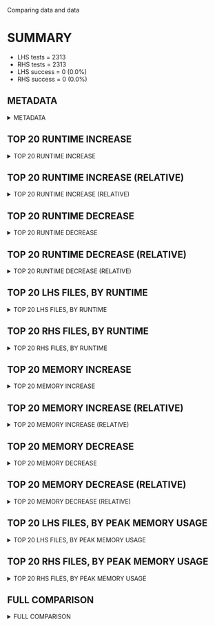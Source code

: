 Comparing data and data


# SUMMARY
- LHS tests = 2313
- RHS tests = 2313
- LHS success = 0  (0.0%)
- RHS success = 0  (0.0%)


## METADATA

<details><summary>METADATA</summary>

# LHS
<pre>
Ramon benchmark for Z3
-
Job description: 
Job tag: smt_qfnia-threads-4-cube-depthsplitting
Runner: lev-ripper
Z3 repo: ilanashapiro/z3
Z3 commit: 0fdf5bcb3f7b1a50215d74a4d5f836dfe620ccb5
Z3 branch: 
Z3 options: "-T:30 smt.threads=4 tactic.default_tactic=smt smt_parallel.share_conflicts=false smt_parallel.share_units=false smt_parallel.frugal_depth_splitting_only=true"
Z3 inputs: inputs/QF_NIA_small
Z3 commit message: Fix configuration for depth splitting in notes

</pre>
# RHS
<pre>
Ramon benchmark for Z3
-
Job description: 
Job tag: smt_qfnia-threads-4-cube-depthsplitting
Runner: lev-ripper
Z3 repo: ilanashapiro/z3
Z3 commit: 0fdf5bcb3f7b1a50215d74a4d5f836dfe620ccb5
Z3 branch: 
Z3 options: "-T:30 smt.threads=4 tactic.default_tactic=smt smt_parallel.share_conflicts=false smt_parallel.share_units=false smt_parallel.frugal_depth_splitting_only=true"
Z3 inputs: inputs/QF_NIA_small
Z3 commit message: Fix configuration for depth splitting in notes

</pre>
</details>


## TOP 20 RUNTIME INCREASE

<details><summary>TOP 20 RUNTIME INCREASE</summary>

|FILE                                                                                        |TIME_L     |TIME_R     |DIFF(s)    |DIFF(%)|
|-------------|-------------:|-------------:|--------------:|------------:|
</details>


## TOP 20 RUNTIME INCREASE (RELATIVE)

<details><summary>TOP 20 RUNTIME INCREASE (RELATIVE)</summary>

|FILE                                                                                        |TIME_L     |TIME_R     |DIFF(s)    |DIFF(%)|
|-------------|-------------:|-------------:|--------------:|------------:|
</details>


## TOP 20 RUNTIME DECREASE

<details><summary>TOP 20 RUNTIME DECREASE</summary>

|FILE                                                                                        |TIME_L     |TIME_R     |DIFF(s)    |DIFF(%)|
|-------------|-------------:|-------------:|--------------:|------------:|
</details>


## TOP 20 RUNTIME DECREASE (RELATIVE)

<details><summary>TOP 20 RUNTIME DECREASE (RELATIVE)</summary>

|FILE                                                                                        |TIME_L     |TIME_R     |DIFF(s)    |DIFF(%)|
|-------------|-------------:|-------------:|--------------:|------------:|
</details>


## TOP 20 LHS FILES, BY RUNTIME

<details><summary>TOP 20 LHS FILES, BY RUNTIME</summary>

|FILE                                                                                       |TIME     |MEM        |
|------------|----------:|---------:|
|From_AProVE_2014__juHashMapCreatePut.jar-obl-10__p5427_safety_0.smt2                       |   0.031s |1560.0KiB|
|aproveSMT3039391242675517681.smt2                                                          |   0.031s |1560.0KiB|
|term-XoKPE3.smt2                                                                           |   0.029s |1560.0KiB|
|From_AProVE_2014__LoopingNonterm.jar-obl-8__p10312_terminationG_0.smt2                     |   0.029s |1560.0KiB|
|1484.smt2                                                                                  |   0.029s |1560.0KiB|
|From_T2__fun1b.t2__p685_terminationG_0.smt2                                                |   0.029s |1560.0KiB|
|From_AProVE_2014__juLinkedListCreateAddAllAt.jar-obl-17__p7826_safety_0.smt2               |   0.028s |1560.0KiB|
|From_T2__apchild-accepted-fail.t2__p15947_terminationG_0.smt2                              |   0.028s |1788.0KiB|
|From_AProVE_2014__cousot_rec.jar-obl-8__p28383_terminationG_0.smt2                         |   0.028s |1560.0KiB|
|aproveSMT4005477226838207398.smt2                                                          |   0.028s |1560.0KiB|
|From_AProVE_2014__Velroyen08-whileBreak.jar-obl-8__p14672_terminationG_0.smt2              |   0.028s |1560.0KiB|
|From_AProVE_2014__juHashMapCreate.jar-obl-10__p4576_safety_0.smt2                          |   0.027s |1564.0KiB|
|1607.smt2                                                                                  |   0.027s |1560.0KiB|
|424.smt2                                                                                   |   0.027s |1788.0KiB|
|From_T2__s1-striped.t2__p14171_safety_0.smt2                                               |   0.027s |1560.0KiB|
|aproveSMT2080970443407093756.smt2                                                          |   0.027s |1560.0KiB|
|From_T2__n-21.t2_fixed__p3838_terminationG_0.smt2                                          |   0.027s |1560.0KiB|
|aproveSMT2477805317391230600.smt2                                                          |   0.026s |1560.0KiB|
|term-fu8ErM.smt2                                                                           |   0.026s |1560.0KiB|
|From_AProVE_2014__juLinkedListCreateAddAllAt.jar-obl-17__p7706_safety_0.smt2               |   0.026s |1560.0KiB|
</details>


## TOP 20 RHS FILES, BY RUNTIME

<details><summary>TOP 20 RHS FILES, BY RUNTIME</summary>

|FILE                                                                                       |TIME     |MEM        |
|------------|----------:|---------:|
|From_AProVE_2014__juHashMapCreatePut.jar-obl-10__p5427_safety_0.smt2                       |   0.031s |1560.0KiB|
|aproveSMT3039391242675517681.smt2                                                          |   0.031s |1560.0KiB|
|term-XoKPE3.smt2                                                                           |   0.029s |1560.0KiB|
|From_AProVE_2014__LoopingNonterm.jar-obl-8__p10312_terminationG_0.smt2                     |   0.029s |1560.0KiB|
|1484.smt2                                                                                  |   0.029s |1560.0KiB|
|From_T2__fun1b.t2__p685_terminationG_0.smt2                                                |   0.029s |1560.0KiB|
|From_AProVE_2014__juLinkedListCreateAddAllAt.jar-obl-17__p7826_safety_0.smt2               |   0.028s |1560.0KiB|
|From_T2__apchild-accepted-fail.t2__p15947_terminationG_0.smt2                              |   0.028s |1788.0KiB|
|From_AProVE_2014__cousot_rec.jar-obl-8__p28383_terminationG_0.smt2                         |   0.028s |1560.0KiB|
|aproveSMT4005477226838207398.smt2                                                          |   0.028s |1560.0KiB|
|From_AProVE_2014__Velroyen08-whileBreak.jar-obl-8__p14672_terminationG_0.smt2              |   0.028s |1560.0KiB|
|From_AProVE_2014__juHashMapCreate.jar-obl-10__p4576_safety_0.smt2                          |   0.027s |1564.0KiB|
|1607.smt2                                                                                  |   0.027s |1560.0KiB|
|424.smt2                                                                                   |   0.027s |1788.0KiB|
|From_T2__s1-striped.t2__p14171_safety_0.smt2                                               |   0.027s |1560.0KiB|
|aproveSMT2080970443407093756.smt2                                                          |   0.027s |1560.0KiB|
|From_T2__n-21.t2_fixed__p3838_terminationG_0.smt2                                          |   0.027s |1560.0KiB|
|aproveSMT2477805317391230600.smt2                                                          |   0.026s |1560.0KiB|
|term-fu8ErM.smt2                                                                           |   0.026s |1560.0KiB|
|From_AProVE_2014__juLinkedListCreateAddAllAt.jar-obl-17__p7706_safety_0.smt2               |   0.026s |1560.0KiB|
</details>


## TOP 20 MEMORY INCREASE

<details><summary>TOP 20 MEMORY INCREASE</summary>

|FILE                                                                                        |MEM_L         |MEM_R         |DIFF            |DIFF(%)|
|-------------|-------------:|-------------:|--------------:|------------:|
</details>


## TOP 20 MEMORY INCREASE (RELATIVE)

<details><summary>TOP 20 MEMORY INCREASE (RELATIVE)</summary>

|FILE                                                                                        |MEM_L         |MEM_R         |DIFF            |DIFF(%)|
|-------------|-------------:|-------------:|--------------:|------------:|
</details>


## TOP 20 MEMORY DECREASE

<details><summary>TOP 20 MEMORY DECREASE</summary>

|FILE                                                                                        |MEM_L         |MEM_R         |DIFF            |DIFF(%)|
|-------------|-------------:|-------------:|--------------:|------------:|
</details>


## TOP 20 MEMORY DECREASE (RELATIVE)

<details><summary>TOP 20 MEMORY DECREASE (RELATIVE)</summary>

|FILE                                                                                        |MEM_L         |MEM_R         |DIFF            |DIFF(%)|
|-------------|-------------:|-------------:|--------------:|------------:|
</details>


## TOP 20 LHS FILES, BY PEAK MEMORY USAGE

<details><summary>TOP 20 LHS FILES, BY PEAK MEMORY USAGE</summary>

|FILE                                                                                       |TIME     |MEM        |
|------------|----------:|---------:|
|From_T2__ex36.t2__p25811_safety_0.smt2                                                     |   0.020s |1848.0KiB|
|From_T2__edn.t2__p21455_safety_0.smt2                                                      |   0.004s |1820.0KiB|
|From_AProVE_2014__juHashMapCreateContainsValue.jar-obl-11__p32319_safety_0.smt2            |   0.005s |1808.0KiB|
|From_T2__bakery.t2__p17084_terminationG_0.smt2                                             |   0.005s |1804.0KiB|
|181.smt2                                                                                   |   0.004s |1796.0KiB|
|From_AProVE_2014__juHashMapCreate.jar-obl-10__p5160_safety_0.smt2                          |   0.004s |1796.0KiB|
|From_AProVE_2014__juHashMapCreateClear.jar-obl-11__p29854_safety_0.smt2                    |   0.007s |1792.0KiB|
|From_AProVE_2014__juHashMapCreatePut.jar-obl-10__p6477_safety_0.smt2                       |   0.006s |1792.0KiB|
|From_T2__n-1c.t2__p3754_edge_closing_0.smt2                                                |   0.006s |1792.0KiB|
|From_T2__slayer-n5-filtered.t2__p23305_safety_0.smt2                                       |   0.005s |1792.0KiB|
|From_T2__s1.t2__p18741_safety_0.smt2                                                       |   0.004s |1792.0KiB|
|From_AProVE_2014__FlattenTreeListRec.jar-obl-10__p29555_safety_0.smt2                      |   0.004s |1792.0KiB|
|Stroeder_15__DoubleNeg.c__p22532_terminationG_0.smt2                                       |   0.004s |1792.0KiB|
|aproveSMT743198230882528455.smt2                                                           |   0.004s |1792.0KiB|
|term-K5O3aH.smt2                                                                           |   0.004s |1792.0KiB|
|891.smt2                                                                                   |   0.004s |1792.0KiB|
|From_AProVE_2014__juLinkedListCreateAddAllAt.jar-obl-17__p7661_safety_0.smt2               |   0.004s |1792.0KiB|
|From_AProVE_2014__juHashMapCreateIsEmpty.jar-obl-10__p2292_safety_0.smt2                   |   0.004s |1792.0KiB|
|From_T2__edn.t2__p20799_safety_0.smt2                                                      |   0.004s |1792.0KiB|
|From_T2__s1.t2__p19160_safety_0.smt2                                                       |   0.003s |1792.0KiB|
</details>


## TOP 20 RHS FILES, BY PEAK MEMORY USAGE

<details><summary>TOP 20 RHS FILES, BY PEAK MEMORY USAGE</summary>

|FILE                                                                                       |TIME     |MEM        |
|------------|----------:|---------:|
|From_T2__ex36.t2__p25811_safety_0.smt2                                                     |   0.020s |1848.0KiB|
|From_T2__edn.t2__p21455_safety_0.smt2                                                      |   0.004s |1820.0KiB|
|From_AProVE_2014__juHashMapCreateContainsValue.jar-obl-11__p32319_safety_0.smt2            |   0.005s |1808.0KiB|
|From_T2__bakery.t2__p17084_terminationG_0.smt2                                             |   0.005s |1804.0KiB|
|181.smt2                                                                                   |   0.004s |1796.0KiB|
|From_AProVE_2014__juHashMapCreate.jar-obl-10__p5160_safety_0.smt2                          |   0.004s |1796.0KiB|
|From_AProVE_2014__juHashMapCreateClear.jar-obl-11__p29854_safety_0.smt2                    |   0.007s |1792.0KiB|
|From_AProVE_2014__juHashMapCreatePut.jar-obl-10__p6477_safety_0.smt2                       |   0.006s |1792.0KiB|
|From_T2__n-1c.t2__p3754_edge_closing_0.smt2                                                |   0.006s |1792.0KiB|
|From_T2__slayer-n5-filtered.t2__p23305_safety_0.smt2                                       |   0.005s |1792.0KiB|
|From_T2__s1.t2__p18741_safety_0.smt2                                                       |   0.004s |1792.0KiB|
|From_AProVE_2014__FlattenTreeListRec.jar-obl-10__p29555_safety_0.smt2                      |   0.004s |1792.0KiB|
|Stroeder_15__DoubleNeg.c__p22532_terminationG_0.smt2                                       |   0.004s |1792.0KiB|
|aproveSMT743198230882528455.smt2                                                           |   0.004s |1792.0KiB|
|term-K5O3aH.smt2                                                                           |   0.004s |1792.0KiB|
|891.smt2                                                                                   |   0.004s |1792.0KiB|
|From_AProVE_2014__juLinkedListCreateAddAllAt.jar-obl-17__p7661_safety_0.smt2               |   0.004s |1792.0KiB|
|From_AProVE_2014__juHashMapCreateIsEmpty.jar-obl-10__p2292_safety_0.smt2                   |   0.004s |1792.0KiB|
|From_T2__edn.t2__p20799_safety_0.smt2                                                      |   0.004s |1792.0KiB|
|From_T2__s1.t2__p19160_safety_0.smt2                                                       |   0.003s |1792.0KiB|
</details>


## FULL COMPARISON

<details><summary>FULL COMPARISON</summary>

|FILE                                                                                        |TIME_L     |TIME_R     |DIFF(s)    |DIFF(%)|
|-------------|-------------:|-------------:|--------------:|------------:|
</details>
